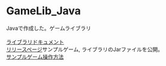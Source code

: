 # GameLib_Java
Javaで作成した。ゲームライブラリ<br>
<br>
<a href="https://2T-T2.github.io/GameLib_Java/">ライブラリドキュメント<a><br>
<a href="https://github.com/2T-T2/GameLib_Java/releases/tag/v.0.0.1">リリースページ</a>サンプルゲーム, ライブラリのJarファイルを公開。<br>
<a href="https://github.com/2T-T2/GameLib_Java/blob/main/.sample/%E6%93%8D%E4%BD%9C%E6%96%B9%E6%B3%95.md">サンプルゲーム操作方法</a><br>
